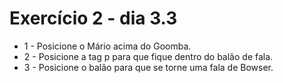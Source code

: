 # Exercício 2 - dia 3.3

- 1 - Posicione o Mário acima do Goomba.
- 2 - Posicione a tag p para que fique dentro do balão de fala.
- 3 - Posicione o balão para que se torne uma fala de Bowser.